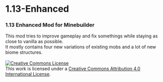 1.13-Enhanced
=============

<h3>1.13 Enhanced Mod for Minebuilder</h3>
This mod tries to improve gameplay and fix somethings while staying as close to vanilla as possible.<br/>
It mostly contains four new variations of existing mobs and a lot of new biome structures.<br/> <br/>
<a rel="license" href="http://creativecommons.org/licenses/by/4.0/"><img alt="Creative Commons License" style="border-width:0" src="https://i.creativecommons.org/l/by/4.0/88x31.png" /></a><br />This work is licensed under a <a rel="license" href="http://creativecommons.org/licenses/by/4.0/">Creative Commons Attribution 4.0 International License</a>.
